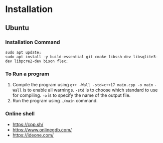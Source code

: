 # Installation

## Ubuntu

### Installation Command
```
sudo apt update;
sudo apt install -y build-essential git cmake libssh-dev libsqlite3-dev libpcre2-dev bison flex;
```

### To Run a program
1. Compile the program using ```g++ -Wall -std=c++17 main.cpp -o main```
   `-Wall` is to enable all warnings. `-std` is to choose which standard to use for compiling. `-o` is to specify the name of the output file.
2. Run the program using `./main`  command.

### Online **shell**
* https://cpp.sh/
* https://www.onlinegdb.com/
* https://ideone.com/